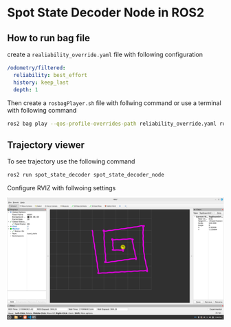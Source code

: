 # Spot State Decoder Node in ROS2 

## How to run bag file 

create a ``realiability_override.yaml`` file with following configuration 

```yaml
/odometry/filtered:
  reliability: best_effort
  history: keep_last
  depth: 1
```
Then create a ``rosbagPlayer.sh`` file with follwing command or use a terminal with following command  
```bash 
ros2 bag play --qos-profile-overrides-path reliability_override.yaml rosbag2_2024_03_07-17_12_09
```

## Trajectory viewer 

To see trajectory use the following command 
```bash 
ros2 run spot_state_decoder spot_state_decoder_node 
```
Configure RVIZ with follwoing settings 

![](.github/img/traj.png)